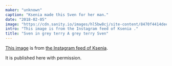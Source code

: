 ```yaml
---
maker: "unknown"
caption: "Ksenia made this Sven for her man."
date: "2018-02-05"
image: "https://cdn.sanity.io/images/hl5bw8cj/site-content/8470f4414deeee3d072401616b01be02c8b98bc7-1080x1080.jpg"
intro: "This image is from the Instagram feed of Ksenia ."
title: "Sven in grey terry A grey terry Sven"
---
```



[This image](https://www.instagram.com/p/BehvZ1fj4yo/) 
is from [the Instagram feed of Ksenia](https://www.instagram.com/owl.laughing/).

It is published here with permission.

